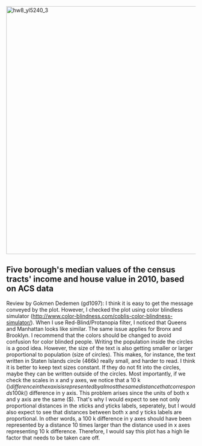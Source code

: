 <img width="658" alt="hw8_yl5240_3" src="https://user-images.githubusercontent.com/31747292/32961353-3850322c-cb96-11e7-895d-8aeffd8a8a85.png">

## Five borough's median values of the census tracts' income and house value in 2010, based on ACS data


Review by Gokmen Dedemen (gd1097): 
I think it is easy to get the message conveyed by the plot. However, I checked the plot using color blindless simulator (http://www.color-blindness.com/coblis-color-blindness-simulator/). When I use Red-Blind/Protanopia filter, I noticed that Queens and Manhattan looks like similar. The same issue applies for Bronx and Brooklyn. I recommend that the colors should be changed to avoid confusion for color blinded people. Writing the population inside the circles is a good idea. However, the size of the text is also getting smaller or larger proportional to population (size of circles). This makes, for instance, the text written in Staten Islands circle (466k) really small, and harder to read. I think it is better to keep text sizes constant. If they do not fit into the circles, maybe they can be written outside of the circles. Most importantly, if we check the scales in x and y axes, we notice that a 10 k ($) difference in the x axis is represented by almost the same distance that corresponds 100 k ($) difference in y axis. This problem arises since the units of both x and y axis are the same ($). That's why I would expect to see not only proportional distances in the xticks and yticks labels, seperately, but I would also expect to see that distances between both x and y ticks labels are proportional. In other words, a 100 k difference in y axes should have been represented by a distance 10 times larger than the distance used in x axes representing 10 k difference. Therefore, I would say this plot has a high lie factor that needs to be taken care off.

